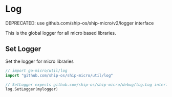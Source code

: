 # Log

DEPRECATED: use github.com/ship-os/ship-micro/v2/logger interface

This is the global logger for all micro based libraries.

## Set Logger

Set the logger for micro libraries

```go
// import go-micro/util/log
import "github.com/ship-os/ship-micro/util/log"

// SetLogger expects github.com/ship-os/ship-micro/debug/log.Log interface
log.SetLogger(mylogger)
```

